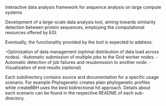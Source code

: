 Interactive data analysis framework for sequence analysis on large compute systems

Development of a large-scale data analysis tool, aiming towards similarity detection between
protein sequences, employing the computational resources offered by EGI.


Eventually, the functionality provided by the tool is expected to address:

 -Optimization of data management (optimal distribution of data load across nodes).
 -Automatic submission of multiple jobs to the Grid worker nodes.
 -Automatic detection of job failures and resubmission to another node.
 -Visualization of end results (optional)
 
Each subdirectory contains source and documentation for a specific usage scenario.
For example Phylogenetic creates plain phylogenetic profiles while createBBH uses the
best bidirectional hit approach. Details about each scenario can be found in the 
respective README of each sub-directory.
